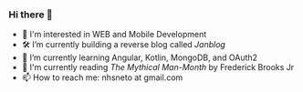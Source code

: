 ### Hi there 👋
- 🔎 I'm interested in WEB and Mobile Development
- 🛠️ I’m currently building a reverse blog called *Janblog*
- 🌱 I’m currently learning Angular, Kotlin, MongoDB, and OAuth2
- 📖 I'm currently reading *The Mythical Man-Month* by Frederick Brooks Jr
- 📫 How to reach me: nhsneto at gmail.com
<!--
**nhsneto/nhsneto** is a ✨ _special_ ✨ repository because its `README.md` (this file) appears on your GitHub profile.

Here are some ideas to get you started:

- 🔭 I’m currently working on ...
- 🌱 I’m currently learning ...
- 👯 I’m looking to collaborate on ...
- 🤔 I’m looking for help with ...
- 💬 Ask me about ...
- 📫 How to reach me: ...
- 😄 Pronouns: ...
- ⚡ Fun fact: ...
-->
